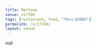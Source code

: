 ```yaml
---
title: Martone
venue: v17760
tags: [restaurant, food, "fhrs:62883"]
permalink: /v/17760/
layout: venue
---
```

null